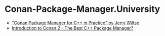 # Conan-Package-Manager.University
- ["Conan Package Manager for C++ in Practice" by Jerry Wiltse](https://youtu.be/0ekPQvSCoXE)
- [Introduction to Conan 2 - The Best C++ Package Manager?](https://youtu.be/U-_RbUqDSTc)
